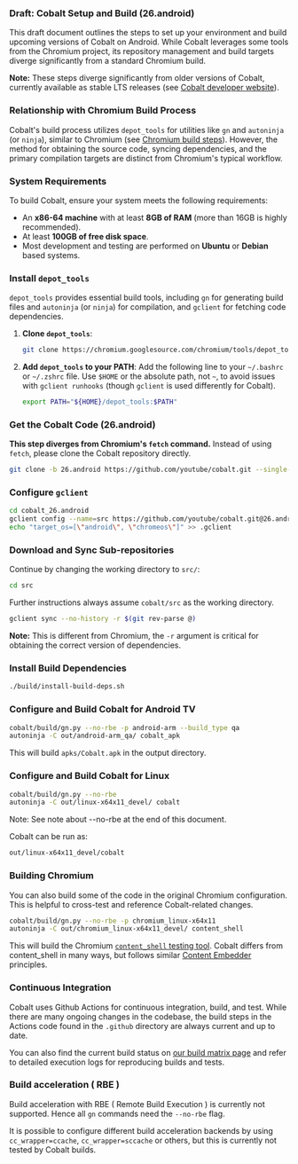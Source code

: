 ### Draft: Cobalt Setup and Build (26.android)

This draft document outlines the steps to set up your environment and build upcoming versions of Cobalt on Android. While Cobalt leverages some tools from the Chromium project, its repository management and build targets diverge significantly from a standard Chromium build.

**Note:** These steps diverge significantly from older versions of Cobalt, currently available as stable LTS releases (see [Cobalt developer website](https://developers.google.com/youtube/cobalt/docs/development/setup-linux)).

### Relationship with Chromium Build Process

Cobalt's build process utilizes `depot_tools` for utilities like `gn` and `autoninja` (or `ninja`), similar to Chromium (see [Chromium build steps](https://chromium.googlesource.com/chromium/src/+/main/docs/linux/build_instructions.md)). However, the method for obtaining the source code, syncing dependencies, and the primary compilation targets are distinct from Chromium's typical workflow.

### System Requirements

To build Cobalt, ensure your system meets the following requirements:

*   An **x86-64 machine** with at least **8GB of RAM** (more than 16GB is highly recommended).
*   At least **100GB of free disk space**.
*   Most development and testing are performed on **Ubuntu** or **Debian** based systems.

### Install `depot_tools`

`depot_tools` provides essential build tools, including `gn` for generating build files and `autoninja` (or `ninja`) for compilation, and `gclient` for fetching code dependencies.

1.  **Clone `depot_tools`**:
    ```sh
    git clone https://chromium.googlesource.com/chromium/tools/depot_tools.git
    ```
2.  **Add `depot_tools` to your PATH**: Add the following line to your `~/.bashrc` or `~/.zshrc` file. Use `$HOME` or the absolute path, not `~`, to avoid issues with `gclient runhooks` (though `gclient` is used differently for Cobalt).
    ```sh
    export PATH="${HOME}/depot_tools:$PATH"
    ```

### Get the Cobalt Code (26.android)

**This step diverges from Chromium's `fetch` command.** Instead of using `fetch`, please clone the Cobalt repository directly.

```sh
git clone -b 26.android https://github.com/youtube/cobalt.git --single-branch cobalt_26.android/src
```

### Configure `gclient`

```sh
cd cobalt_26.android
gclient config --name=src https://github.com/youtube/cobalt.git@26.android
echo "target_os=[\"android\", \"chromeos\"]" >> .gclient
```

### Download and Sync Sub-repositories

Continue by changing the working directory to `src/`:
```sh
cd src
```
Further instructions always assume `cobalt/src` as the working directory.

```sh
gclient sync --no-history -r $(git rev-parse @)
```

**Note:** This is different from Chromium, the `-r` argument is critical for obtaining the correct version of dependencies.

### Install Build Dependencies

```sh
./build/install-build-deps.sh
```

### Configure and Build Cobalt for Android TV

```sh
cobalt/build/gn.py --no-rbe -p android-arm --build_type qa
autoninja -C out/android-arm_qa/ cobalt_apk
```

This will build `apks/Cobalt.apk` in the output directory.

### Configure and Build Cobalt for Linux

```sh
cobalt/build/gn.py --no-rbe
autoninja -C out/linux-x64x11_devel/ cobalt
```

Note: See note about --no-rbe at the end of this document.

Cobalt can be run as:

```sh
out/linux-x64x11_devel/cobalt
```

### Building Chromium

You can also build some of the code in the original Chromium configuration. This is helpful to cross-test and reference Cobalt-related changes.

```sh
cobalt/build/gn.py --no-rbe -p chromium_linux-x64x11
autoninja -C out/chromium_linux-x64x11_devel/ content_shell
```

This will build the Chromium [`content_shell` testing tool](https://chromium.googlesource.com/chromium/src/+/HEAD/docs/testing/web_tests_in_content_shell.md).
Cobalt differs from content_shell in many ways, but follows similar [Content Embedder](https://chromium.googlesource.com/chromium/src/+/HEAD/content/README.md) principles.

### Continuous Integration

Cobalt uses Github Actions for continuous integration, build, and test. While there are many ongoing changes in the codebase, the build
steps in the Actions code found in the `.github` directory are always current and up to date.

You can also find the current build status on [our build matrix page](https://github.com/youtube/cobalt/blob/main/cobalt/BUILD_STATUS.md) and refer to detailed execution logs for reproducing builds and tests.


### Build acceleration ( RBE )

Build acceleration with RBE ( Remote Build Execution ) is currently not supported. Hence all `gn` commands need the `--no-rbe` flag.

It is possible to configure different build acceleration backends by using `cc_wrapper=ccache`, `cc_wrapper=sccache` or others, but this is currently not tested by Cobalt builds.
